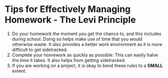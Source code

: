 # Tips for Effectively Managing Homework - The Levi Principle
1. Do your homework the moment you get the chance to, and this includes during school. Doing so helps make use of time that you would otherwise waste. It also provides a better work environment as it is more difficult to get sidetracked.
2. Complete your homework as quickly as possible: This can easily halve the time it takes. It also helps from getting sidetracked.
3. If you are working on a project, it is okay to bend these rules to a **SMALL** extent.
